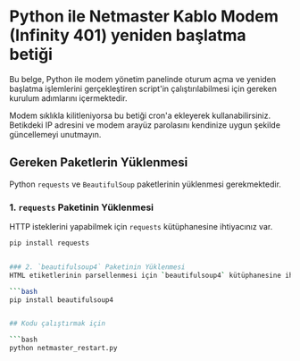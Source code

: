 # Python ile Netmaster Kablo Modem (Infinity 401) yeniden başlatma betiği

Bu belge, Python ile modem yönetim panelinde oturum açma ve yeniden başlatma işlemlerini gerçekleştiren script'in çalıştırılabilmesi için gereken kurulum adımlarını içermektedir.

Modem sıklıkla kilitleniyorsa bu betiği cron'a ekleyerek kullanabilirsiniz. Betikdeki IP adresini ve modem arayüz parolasını kendinize uygun şekilde güncellemeyi unutmayın.

## Gereken Paketlerin Yüklenmesi

Python `requests` ve `BeautifulSoup` paketlerinin yüklenmesi gerekmektedir.

### 1. `requests` Paketinin Yüklenmesi
HTTP isteklerini yapabilmek için `requests` kütüphanesine ihtiyacınız var.

```bash
pip install requests


### 2. `beautifulsoup4` Paketinin Yüklenmesi
HTML etiketlerinin parsellenmesi için `beautifulsoup4` kütüphanesine ihtiyacınız var.

```bash
pip install beautifulsoup4


## Kodu çalıştırmak için

```bash
python netmaster_restart.py
